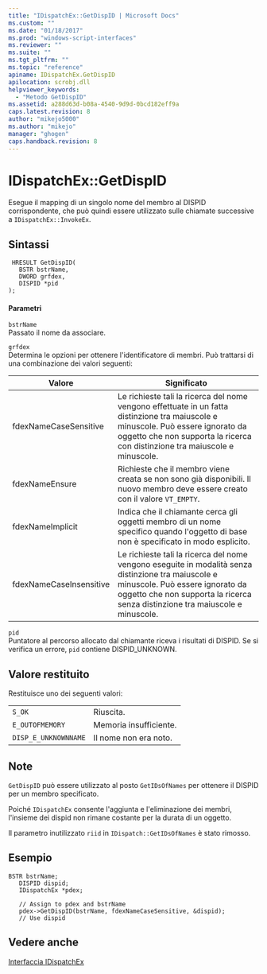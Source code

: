 ```yaml
---
title: "IDispatchEx::GetDispID | Microsoft Docs"
ms.custom: ""
ms.date: "01/18/2017"
ms.prod: "windows-script-interfaces"
ms.reviewer: ""
ms.suite: ""
ms.tgt_pltfrm: ""
ms.topic: "reference"
apiname: IDispatchEx.GetDispID
apilocation: scrobj.dll
helpviewer_keywords: 
  - "Metodo GetDispID"
ms.assetid: a288d63d-b08a-4540-9d9d-0bcd182eff9a
caps.latest.revision: 8
author: "mikejo5000"
ms.author: "mikejo"
manager: "ghogen"
caps.handback.revision: 8
---
```

# IDispatchEx::GetDispID
Esegue il mapping di un singolo nome del membro al DISPID corrispondente, che può quindi essere utilizzato sulle chiamate successive a `IDispatchEx::InvokeEx`.  
  
## Sintassi  
  
```  
 HRESULT GetDispID(  
   BSTR bstrName,  
   DWORD grfdex,  
   DISPID *pid  
);  
```  
  
#### Parametri  
 `bstrName`  
 Passato il nome da associare.  
  
 `grfdex`  
 Determina le opzioni per ottenere l'identificatore di membri.  Può trattarsi di una combinazione dei valori seguenti:  
  
|Valore|Significato|  
|------------|-----------------|  
|fdexNameCaseSensitive|Le richieste tali la ricerca del nome vengono effettuate in un fatta distinzione tra maiuscole e minuscole.  Può essere ignorato da oggetto che non supporta la ricerca con distinzione tra maiuscole e minuscole.|  
|fdexNameEnsure|Richieste che il membro viene creata se non sono già disponibili.  Il nuovo membro deve essere creato con il valore `VT_EMPTY`.|  
|fdexNameImplicit|Indica che il chiamante cerca gli oggetti membro di un nome specifico quando l'oggetto di base non è specificato in modo esplicito.|  
|fdexNameCaseInsensitive|Le richieste tali la ricerca del nome vengono eseguite in modalità senza distinzione tra maiuscole e minuscole.  Può essere ignorato da oggetto che non supporta la ricerca senza distinzione tra maiuscole e minuscole.|  
  
 `pid`  
 Puntatore al percorso allocato dal chiamante riceva i risultati di DISPID.  Se si verifica un errore, `pid` contiene DISPID\_UNKNOWN.  
  
## Valore restituito  
 Restituisce uno dei seguenti valori:  
  
|||  
|-|-|  
|`S_OK`|Riuscita.|  
|`E_OUTOFMEMORY`|Memoria insufficiente.|  
|`DISP_E_UNKNOWNNAME`|Il nome non era noto.|  
  
## Note  
 `GetDispID` può essere utilizzato al posto `GetIDsOfNames` per ottenere il DISPID per un membro specificato.  
  
 Poiché `IDispatchEx` consente l'aggiunta e l'eliminazione dei membri, l'insieme dei dispid non rimane costante per la durata di un oggetto.  
  
 Il parametro inutilizzato `riid` in `IDispatch::GetIDsOfNames` è stato rimosso.  
  
## Esempio  
  
```  
BSTR bstrName;  
   DISPID dispid;  
   IDispatchEx *pdex;   
  
   // Assign to pdex and bstrName  
   pdex->GetDispID(bstrName, fdexNameCaseSensitive, &dispid);  
   // Use dispid  
```  
  
## Vedere anche  
 [Interfaccia IDispatchEx](../../winscript/reference/idispatchex-interface.md)